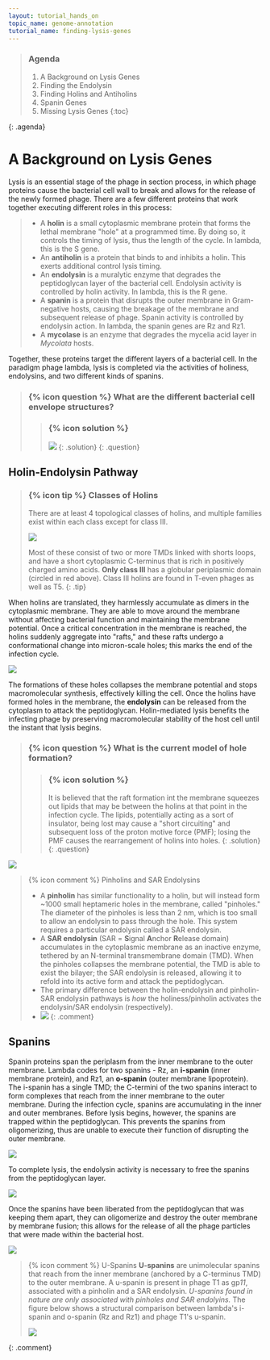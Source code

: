 ```yaml
---
layout: tutorial_hands_on
topic_name: genome-annotation
tutorial_name: finding-lysis-genes
---
```


> ### Agenda
>
> 1. A Background on Lysis Genes
> 2. Finding the Endolysin
> 3. Finding Holins and Antiholins
> 4. Spanin Genes
> 5. Missing Lysis Genes
> {:toc}
>
{: .agenda}

# A Background on Lysis Genes

Lysis is an essential stage of the phage in section process, in which phage proteins cause the bacterial cell wall to break and allows for the release of the newly formed phage. There are a few different proteins that work together executing different roles in this process:

> * A **holin** is a small cytoplasmic membrane protein that forms the lethal membrane "hole" at a programmed time. By doing so, it controls the timing of lysis, thus the length  of the cycle. In lambda, this is the S gene.
> * An **antiholin** is a protein that binds to and inhibits a holin. This exerts additional control lysis timing.
> * An **endolysin** is a muralytic enzyme that degrades the peptidoglycan layer of the bacterial cell. Endolysin activity is controlled by holin activity. In lambda, this is the R gene.
> * A **spanin** is a protein that disrupts the outer membrane in Gram-negative hosts, causing the breakage of the membrane and subsequent release of phage. Spanin activity is controlled by endolysin action. In lambda, the spanin genes are Rz and Rz1. 
> * A **mycolase** is an enzyme that degrades the mycelia acid layer in *Mycolata* hosts.

Together, these proteins target the different layers of a bacterial cell. In the paradigm phage lambda, lysis is completed via the activities of holiness, endolysins, and two different kinds of spanins.

> ### {% icon question %} What are the different bacterial cell envelope structures?
>    > ### {% icon solution %}
>    > ![](../../images/finding-lysis-genes-screenshots/1_bacterial_cell_envelopes.png)
> {: .solution}
{: .question}

## Holin-Endolysin Pathway

> ### {% icon tip %} Classes of Holins
> There are at least 4 topological classes of holins, and multiple families exist within each class except for class III.
>
> ![](../../images/finding-lysis-genes-screenshots/6_holin_classes.png)
>
> Most of these consist of two or more TMDs linked with shorts loops, and have a short cytoplasmic C-terminus that is rich in positively charged amino acids. **Only class III** has a globular periplasmic domain (circled in red above). Class III holins are found in T-even phages as well as T5.
{: .tip}

When holins are translated, they harmlessly accumulate as dimers in the cytoplasmic membrane. They are able to move around the membrane without affecting bacterial function  and maintaining the membrane potential. Once a critical concentration in the membrane is reached, the holins suddenly aggregate into "rafts," and these rafts undergo a conformational change into micron-scale holes; this marks the end of the infection cycle.

![](../../images/finding-lysis-genes-screenshots/2_holin_triggering.png)

The formations of these holes collapses the membrane potential and stops macromolecular synthesis, effectively killing the cell. Once the holins have formed holes in the membrane, the **endolysin** can be released from the cytoplasm to attack the peptidoglycan. Holin-mediated lysis benefits the infecting phage by preserving macromolecular stability of the host cell until the instant that lysis begins.

> ### {% icon question %} What is the current model of hole formation?
>    > ### {% icon solution %}
>    > It is believed that the raft formation int the membrane squeezes out lipids that may be between the holins at that point in the infection cycle. The lipids, potentially acting as a sort of insulator, being lost may cause a "short circuiting" and subsequent loss of the proton motive force (PMF); losing the PMF causes the rearrangement of holins into holes.
> {: .solution}
{: .question}

![](../../images/finding-lysis-genes-screenshots/3_holin_endolysin_pathway.png)

> {% icon comment %} Pinholins and SAR Endolysins
> * A **pinholin** has similar functionality to a holin, but will instead form ~1000 small heptameric holes in the membrane, called "pinholes." The diameter of the pinholes is less than 2 nm, which is too small to allow an endolysin to pass through the hole. This system requires a particular endolysin called a SAR endolysin.
> * A **SAR endolysin** (SAR = **S**ignal **A**nchor **R**elease domain) accumulates in the cytoplasmic membrane as an inactive enzyme, tethered by an N-terminal transmembrane domain (TMD). When the pinholes collapses the membrane potential, the TMD is able to exist the bilayer; the SAR endolysin is released, allowing it to refold into its active form and attack the peptidoglycan.
> * The primary difference between the holin-endolysin and pinholin-SAR endolysin pathways is *how* the holiness/pinholin activates the endolysin/SAR endolysin (respectively).
> * ![](../../images/finding-lysis-genes-screenshots/4_pinholin_sar_endolysin_pathway.png)
{: .comment}

## Spanins

Spanin proteins span the periplasm from the inner membrane to the outer membrane. Lambda codes for two spanins - Rz, an **i-spanin** (inner membrane protein), and Rz1, an **o-spanin** (outer membrane lipoprotein). The i-spanin has a single TMD; the C-termini of the two spanins interact to form complexes that reach from the inner membrane to the outer membrane. During the infection cycle, spanins are accumulating in the inner and outer membranes. Before lysis begins, however, the spanins are trapped within the peptidoglycan. This prevents the spanins from oligomerizing, thus are unable to execute their function of disrupting the outer membrane.

![](../../images/finding-lysis-genes-screenshots/5_spanins_trapped.png)

To complete lysis, the endolysin activity is necessary to free the spanins from the peptidoglycan layer.

![](../../images/finding-lysis-genes-screenshots/7_endolysin_activity.png)

Once the spanins have been liberated from the peptidoglycan that was keeping them apart, they can oligomerize and destroy the outer membrane by membrane fusion; this allows for the release of all the phage particles that were made within the bacterial host.

![](../../images/finding-lysis-genes-screenshots/8_spanins_disrupt-membranes.png)

> {% icon comment %} U-Spanins
> **U-spanins** are unimolecular spanins that reach from the inner membrane (anchored by a C-terminus TMD) to the outer membrane. A u-spanin is present in phage T1 as gp*11*, associated with a pinholin and a SAR endolysin. *U-spanins found in nature are only associated with pinholes and SAR endolyins.* The figure below shows a structural comparison between lambda's i-spanin and o-spanin (Rz and Rz1) and phage T1's u-spanin.
>
> ![](../../images/finding-lysis-genes-screenshots/9_lambda_t1_spanin_comparison.png)
>
{: .comment}
